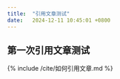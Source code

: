 ```yaml
---
title:  "引用文章测试"
date:   2024-12-11 10:45:01 +0800
---
```


## 第一次引用文章测试

{% include /cite/如何引用文章.md %}
